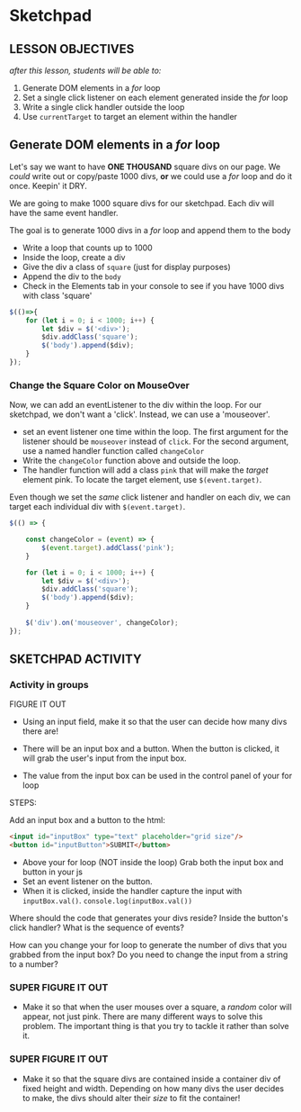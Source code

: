 # Sketchpad

## LESSON OBJECTIVES

_after this lesson, students will be able to:_

1. Generate DOM elements in a _for_ loop
1. Set a single click listener on each element generated inside the _for_ loop
1. Write a single click handler outside the loop
1. Use `currentTarget` to target an element within the handler

## Generate DOM elements in a _for_ loop

Let's say we want to have **ONE THOUSAND** square divs on our page. We _could_ write out or copy/paste 1000 divs, **or** we could use a _for_ loop and do it once. Keepin' it DRY.

We are going to make 1000 square divs for our sketchpad. Each div will have the same event handler.

The goal is to generate 1000 divs in a _for_ loop and append them to the body

* Write a loop that counts up to 1000
* Inside the loop, create a div
* Give the div a class of `square` (just for display purposes)
* Append the div to the `body`
* Check in the Elements tab in your console to see if you have 1000 divs with class 'square'

```javascript
$(()=>{
	for (let i = 0; i < 1000; i++) {
		let $div = $('<div>');
		$div.addClass('square');
		$('body').append($div);
	}
});
```

### Change the Square Color on MouseOver

Now, we can add an eventListener to the div within the loop. For our sketchpad, we don't want a 'click'. Instead, we can use a 'mouseover'.

* set an event listener one time within the loop. The first argument for the listener should be `mouseover` instead of `click`. For the second argument, use a named handler function called `changeColor`
* Write the `changeColor` function above and outside the loop.
* The handler function will add a class `pink` that will make the _target_ element pink. To locate the target element, use `$(event.target)`.

Even though we set the _same_ click listener and handler on each div, we can target each individual div with `$(event.target)`.

```javascript
$(() => {

	const changeColor = (event) => {
		$(event.target).addClass('pink');
	}

	for (let i = 0; i < 1000; i++) {
		let $div = $('<div>');
		$div.addClass('square');
		$('body').append($div);
	}
	
	$('div').on('mouseover', changeColor);
});
```

## SKETCHPAD ACTIVITY

### Activity in groups

FIGURE IT OUT

* Using an input field, make it so that the user can decide how many divs there are!

* There will be an input box and a button. When the button is clicked, it will grab the user's input from the input box.

* The value from the input box can be used in the control panel of your for loop

STEPS:

Add an input box and a button to the html:

```html
<input id="inputBox" type="text" placeholder="grid size"/>
<button id="inputButton">SUBMIT</button>
```

* Above your for loop (NOT inside the loop) Grab both the input box and button in your js
* Set an event listener on the button.
* When it is clicked, inside the handler capture the input with `inputBox.val()`. `console.log(inputBox.val())`

Where should the code that generates your divs reside? Inside the button's click handler? What is the sequence of events?

How can you change your for loop to generate the number of divs that you grabbed from the input box? Do you need to change the input from a string to a number?

### SUPER FIGURE IT OUT

* Make it so that when the user mouses over a square, a _random_ color will appear, not just pink. There are many different ways to solve this problem. The important thing is that you try to tackle it rather than solve it.

### SUPER FIGURE IT OUT

* Make it so that the square divs are contained inside a container div of fixed height and width. Depending on how many divs the user decides to make, the divs should alter their _size_ to fit the container!
